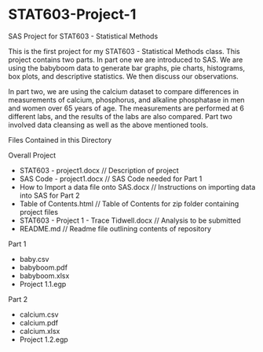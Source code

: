 # STAT603-Project-1
SAS Project for STAT603 - Statistical Methods

This is the first project for my STAT603 - Statistical Methods class. This project contains two parts. In part one we are introduced to SAS. We are using the babyboom data to generate bar graphs, pie charts, histograms, box plots, and descriptive statistics. We then discuss our observations. 

In part two, we are using the calcium dataset to compare differences in measurements of calcium, phosphorus, and alkaline phosphatase in men and women over 65 years of age. The measurements are performed at 6 different labs, and the results of the labs are also compared. Part two involved data cleansing as well as the above mentioned tools.

Files Contained in this Directory

Overall Project
* STAT603 - project1.docx // Description of project
* SAS Code - project1.docx // SAS Code needed for Part 1
* How to Import a data file onto SAS.docx // Instructions on importing data into SAS for Part 2
* Table of Contents.html // Table of Contents for zip folder containing project files
* STAT603 - Project 1 - Trace Tidwell.docx // Analysis to be submitted
* README.md // Readme file outlining contents of repository

Part 1
* baby.csv
* babyboom.pdf
* babyboom.xlsx
* Project 1.1.egp

Part 2
* calcium.csv
* calcium.pdf
* calcium.xlsx
* Project 1.2.egp

